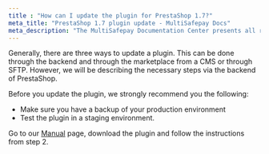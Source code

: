 ```yaml
---
title : "How can I update the plugin for PrestaShop 1.7?"
meta_title: "PrestaShop 1.7 plugin update - MultiSafepay Docs"
meta_description: "The MultiSafepay Documentation Center presents all relevant information about our Plugins and API. You can also find support pages for payment methods, tools and general questions as well as the contact details of our Support and Integration Teams."
---
```


Generally, there are three ways to update a plugin. This can be done through the backend and through the marketplace from a CMS or through SFTP. However, we will be describing the necessary steps via the backend of PrestaShop.

Before you update the plugin, we strongly recommend you the following:

* Make sure you have a backup of your production environment
* Test the plugin in a staging environment.

Go to our [Manual](/integrations/plugins/prestashop-1-7/#manual) page, download the plugin and follow the instructions from step 2.